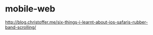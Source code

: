 # mobile-web

http://blog.christoffer.me/six-things-i-learnt-about-ios-safaris-rubber-band-scrolling/


